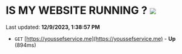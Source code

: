 # IS MY WEBSITE RUNNING ? [![](https://img.shields.io/static/v1?label=Sponsor&message=%E2%9D%A4&logo=GitHub&color=%23fe8e86)](https://github.com/sponsors/<username>)

Last updated: **12/9/2023, 1:38:57 PM**

- `GET` [https://youssefservice.me](https://youssefservice.me) - **Up** (894ms)
